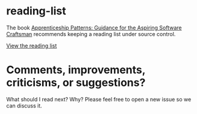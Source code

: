 reading-list
============

The book [Apprenticeship Patterns: Guidance for the Aspiring Software Craftsman](http://shop.oreilly.com/product/9780596518387.do) recommends keeping a reading list under source control.

[View the reading list](list.md)

# Comments, improvements, criticisms, or suggestions?
What should I read next? Why?
Please feel free to open a new issue so we can discuss it.
